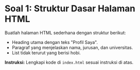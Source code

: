 # Soal 1: Struktur Dasar Halaman HTML
Buatlah halaman HTML sederhana dengan struktur berikut:
- Heading utama dengan teks "Profil Saya".
- Paragraf yang menjelaskan nama, jurusan, dan universitas.
- List tidak terurut yang berisi hobi.

**Instruksi:**
Lengkapi kode di `index.html` sesuai instruksi di atas.
